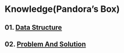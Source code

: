 Knowledge(Pandora’s Box)
=========================

## 01. [Data Structure](https://github.com/KangJiJi/Study/tree/master/JS/Knowledge/DataStructure)
## 02. [Problem And Solution](https://github.com/KangJiJi/Study/tree/master/JS/Knowledge/ProblemAndSolution)